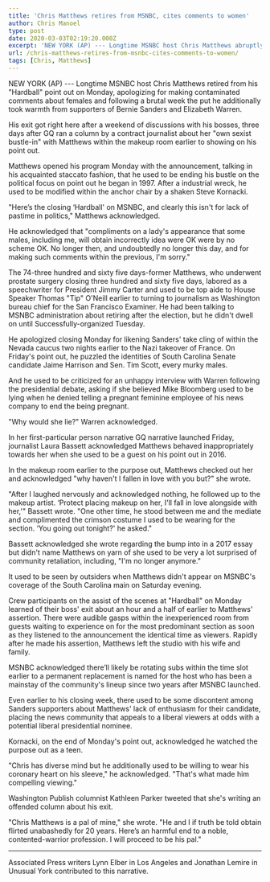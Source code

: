 ```yaml
---
title: 'Chris Matthews retires from MSNBC, cites comments to women'
author: Chris Manoel
type: post
date: 2020-03-03T02:19:20.000Z
excerpt: 'NEW YORK (AP) --- Longtime MSNBC host Chris Matthews abruptly retired from his "Hardball" show on Monday, apologizing for making inappropriate comments about women and following a brutal week where he also took heat from supporters of Bernie Sanders and Elizabeth Warren.His exit came after a weekend of discussions with his bosses, three days after&hellip;'
url: /chris-matthews-retires-from-msnbc-cites-comments-to-women/
tags: [Chris, Matthews]
---
```


NEW YORK (AP) --- Longtime MSNBC host Chris Matthews retired from his "Hardball" point out on Monday, apologizing for making contaminated comments about females and following a brutal week the put he additionally took warmth from supporters of Bernie Sanders and Elizabeth Warren.

His exit got right here after a weekend of discussions with his bosses, three days after GQ ran a column by a contract journalist about her "own sexist bustle-in" with Matthews within the makeup room earlier to showing on his point out.

Matthews opened his program Monday with the announcement, talking in his acquainted staccato fashion, that he used to be ending his bustle on the political focus on point out he began in 1997. After a industrial wreck, he used to be modified within the anchor chair by a shaken Steve Kornacki.

"Here’s the closing ‘Hardball' on MSNBC, and clearly this isn't for lack of pastime in politics," Matthews acknowledged.

He acknowledged that "compliments on a lady's appearance that some males, including me, will obtain incorrectly idea were OK were by no scheme OK. No longer then, and undoubtedly no longer this day, and for making such comments within the previous, I'm sorry."

The 74-three hundred and sixty five days-former Matthews, who underwent prostate surgery closing three hundred and sixty five days, labored as a speechwriter for President Jimmy Carter and used to be top aide to House Speaker Thomas "Tip" O'Neill earlier to turning to journalism as Washington bureau chief for the San Francisco Examiner. He had been talking to MSNBC administration about retiring after the election, but he didn't dwell on until Successfully-organized Tuesday.

He apologized closing Monday for likening Sanders' take cling of within the Nevada caucus two nights earlier to the Nazi takeover of France. On Friday's point out, he puzzled the identities of South Carolina Senate candidate Jaime Harrison and Sen. Tim Scott, every murky males.

And he used to be criticized for an unhappy interview with Warren following the presidential debate, asking if she believed Mike Bloomberg used to be lying when he denied telling a pregnant feminine employee of his news company to end the being pregnant.

"Why would she lie?" Warren acknowledged.

In her first-particular person narrative GQ narrative launched Friday, journalist Laura Bassett  acknowledged Matthews behaved inappropriately towards her when she used to be a guest on his point out in 2016.

In the makeup room earlier to the purpose out, Matthews checked out her and acknowledged "why haven't I fallen in love with you but?" she wrote.

"After I laughed nervously and acknowledged nothing, he followed up to the makeup artist. ‘Protect placing makeup on her, I'll fall in love alongside with her,'" Bassett wrote. "One other time, he stood between me and the mediate and complimented the crimson costume I used to be wearing for the section. ‘You going out tonight?' he asked."

Bassett acknowledged she wrote regarding the bump into in a 2017 essay but didn't name Matthews on yarn of she used to be very a lot surprised of community retaliation, including, "I'm no longer anymore."

It used to be seen by outsiders when Matthews didn't appear on MSNBC's coverage of the South Carolina main on Saturday evening.

Crew participants on the assist of the scenes at "Hardball" on Monday learned of their boss' exit about an hour and a half of earlier to Matthews' assertion. There were audible gasps within the inexperienced room from guests waiting to experience on for the most predominant section as soon as they listened to the announcement the identical time as viewers. Rapidly after he made his assertion, Matthews left the studio with his wife and family.

MSNBC acknowledged there’ll likely be rotating subs within the time slot earlier to a permanent replacement is named for the host who has been a mainstay of the community's lineup since two years after MSNBC launched.

Even earlier to his closing week, there used to be some discontent among Sanders supporters about Matthews' lack of enthusiasm for their candidate, placing the news community that appeals to a liberal viewers at odds with a potential liberal presidential nominee.

Kornacki, on the end of Monday's point out, acknowledged he watched the purpose out as a teen.

"Chris has diverse mind but he additionally used to be willing to wear his coronary heart on his sleeve," he acknowledged. "That's what made him compelling viewing."

Washington Publish columnist Kathleen Parker tweeted that she's writing an offended column about his exit.

"Chris Matthews is a pal of mine," she wrote. "He and I if truth be told obtain flirted unabashedly for 20 years. Here’s an harmful end to a noble, contented-warrior profession. I will proceed to be his pal."

* * *

Associated Press writers Lynn Elber in Los Angeles and Jonathan Lemire in Unusual York contributed to this narrative.
